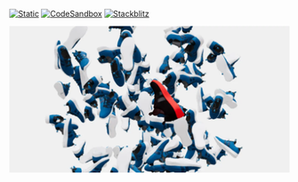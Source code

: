 [![Static](https://img.shields.io/badge/demo-%23646CFF.svg?logo=html5&logoColor=white)](https://pmndrs.github.io/examples/floating-instanced-shoes)
[![CodeSandbox](https://img.shields.io/badge/codesandbox-040404?logo=codesandbox&logoColor=DBDBDB)](https://codesandbox.io/s/github/pmndrs/examples/tree/main/demos/floating-instanced-shoes)
[![Stackblitz](https://img.shields.io/badge/stackblitz-fff?logo=Stackblitz&logoColor=1389FD)](https://stackblitz.com/github/pmndrs/examples/tree/main/demos/floating-instanced-shoes)

![](thumbnail.webp)
